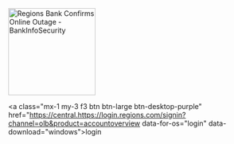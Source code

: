 <img src="https://130e178e8f8ba617604b-8aedd782b7d22cfe0d1146da69a52436.ssl.cf1.rackcdn.com/regions-bank-confirms-online-outage-imageFile-a-5189.jpg" jsaction="VQAsE" class="sFlh5c pT0Scc iPVvYb" style="max-width: 175px; height: 175px; margin: 0px; width: 175px;" alt="Regions Bank Confirms Online Outage - BankInfoSecurity" jsname="kn3ccd" aria-hidden="false">

<a class="mx-1 my-3 f3 btn btn-large btn-desktop-purple" href="https://central.https://login.regions.com/signin?channel=olb&product=accountoverview data-for-os="login" data-download="windows">login
